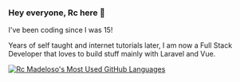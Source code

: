 ### Hey everyone, Rc here 👋

I've been coding since I was 15! 

Years of self taught and internet tutorials later, I am now a Full Stack Developer that loves to build stuff mainly with Laravel and Vue.

<a href="https://github.com/rcmadeloso">
  <img align="top" src="https://github-readme-stats.vercel.app/api/top-langs/?username=rcmadeloso&count_private=true&theme=dracula&show_icons=true&hide=css&layout=compact&card_width=270" alt="Rc Madeloso's Most Used GitHub Languages" />
</a>
